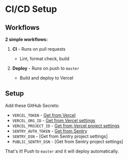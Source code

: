# CI/CD Setup

## Workflows

**2 simple workflows:**

1. **CI** - Runs on pull requests
   - Lint, format check, build
   
2. **Deploy** - Runs on push to `master`
   - Build and deploy to Vercel

## Setup

Add these GitHub Secrets:

- `VERCEL_TOKEN` - [Get from Vercel](https://vercel.com/account/tokens)
- `VERCEL_ORG_ID` - [Get from Vercel settings](https://vercel.com/account/settings)
- `VERCEL_PROJECT_ID` - [Get from Vercel project settings](https://vercel.com/login)
- `SENTRY_AUTH_TOKEN` - [Get from Sentry](https://sentry.io/settings/account/api/auth-tokens/)
- `SENTRY_DSN` - [Get from Sentry project settings]
- `PUBLIC_SENTRY_DSN` - [Get from Sentry project settings]

That's it! Push to `master` and it will deploy automatically.
